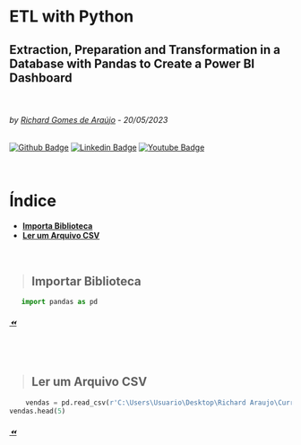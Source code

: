  
# ETL with Python 
## Extraction, Preparation and Transformation in a Database with Pandas to Create a Power BI Dashboard
<p>  <br>
  </p>

###### by [Richard Gomes de Araújo](https://github.com/RichardGomesDeAraujo) - 20/05/2023
[![Github Badge](https://img.shields.io/badge/-Github-000?style=flat-square&logo=Github&logoColor=white&link=https://github.com/RichardGomesDeAraujo)](https://github.com/RichardGomesDeAraujo)
[![Linkedin Badge](https://img.shields.io/badge/-LinkedIn-blue?style=flat-square&logo=Linkedin&logoColor=white&link=https://www.linkedin.com/in/richardaraujoanalistadedados/)](https://www.linkedin.com/in/richardaraujoanalistadedados/)
[![Youtube Badge](https://img.shields.io/badge/-YouTube-ff0000?style=flat-square&labelColor=ff0000&logo=youtube&logoColor=white&link=https://www.youtube.com/channel/UCc_jlqHut_GkXc8ahgQHOOw)](https://www.youtube.com/channel/UCc_jlqHut_GkXc8ahgQHOOw)
<p>  <br>
  </p>
  
# Índice
- [**Importa Biblioteca**](README.md#Importar-Biblioteca)
- [**Ler um Arquivo CSV**](README.md#Ler-um-Arquivo-CSV)


<p>  <br>
  </p>
  
>## Importar Biblioteca
```PYTHON
   import pandas as pd
```
###### [⏪](README.md#Índice)
<p>  <br>
  </p>

>## Ler um Arquivo CSV
```PYTHON
    vendas = pd.read_csv(r'C:\Users\Usuario\Desktop\Richard Araujo\Currículos\Entrevistas\Testes\Kliente 360\Arquivos\Vendas.csv', sep = ';')
vendas.head(5)
```
###### [⏪](README.md#Índice)
<p>  <br>
  </p>
  
